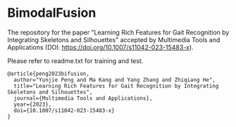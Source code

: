 # BimodalFusion
The repository for the paper "Learning Rich Features for Gait Recognition by Integrating Skeletons and Silhouettes" accepted by Multimedia Tools and Applications (DOI: https://doi.org/10.1007/s11042-023-15483-x).

Please refer to readme.txt for training and test.

```
@article{peng2023bifusion,  
  author="Yunjie Peng and Ma Kang and Yang Zhang and Zhiqiang He",  
  title="Learning Rich Features for Gait Recognition by Integrating Skeletons and Silhouettes",  
  journal={Multimedia Tools and Applications},
  year={2023},
  doi={10.1007/s11042-023-15483-x}
}
```
